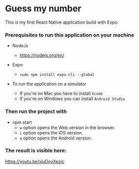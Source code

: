 # Guess my number
This is my first React Native application build with Expo.

### Prerequisites to run this application on your machine
- NodeJs
    - https://nodejs.org/en/
- Expo
    - `sudo npm install expo-cli --global`

- To run the application on a simulator
    - If you're on Mac you have to install `Xcode`
    - If you're on Windows you can install `Android Studio`

### Then run the project with
- npm start
    - `w` option opens the Web version in the browser.
    - `i` option opens the iOS version.
    - `a` option opens the Android version.

### The result is visible here:
https://youtu.be/xiuDnvXpzic

